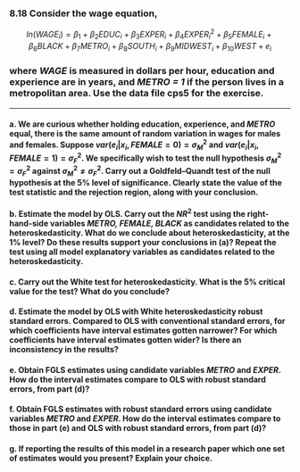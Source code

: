 ### 8.18 Consider the wage equation,
$$
ln(WAGE_i) = \beta_1 + \beta_2EDUC_i + \beta_3EXPER_i + \beta_4EXPER_i^2 + \beta_5FEMALE_i + \beta_6BLACK + \beta_7METRO_i + \beta_8SOUTH_i + \beta_9MIDWEST_i + \beta_10WEST + e_i
$$
### where *WAGE* is measured in dollars per hour, education and experience are in years, and *METRO = 1* if the person lives in a metropolitan area. Use the data file cps5 for the exercise.
---

#### a. We are curious whether holding education, experience, and *METRO* equal, there is the same amount of random variation in wages for males and females. Suppose $var(e_i|x_i, FEMALE = 0)= \sigma_M^2$ and $var(e_i|x_i, FEMALE = 1) = \sigma_F^2$. We specifically wish to test the null hypothesis $\sigma_M^2 = \sigma_F^2$ against $\sigma_M^2 \neq \sigma_F^2$. Carry out a Goldfeld–Quandt test of the null hypothesis at the 5% level of significance. Clearly state the value of the test statistic and the rejection region, along with your conclusion.

#### b. Estimate the model by OLS. Carry out the $NR^2$ test using the right-hand-side variables *METRO, FEMALE, BLACK* as candidates related to the heteroskedasticity. What do we conclude about heteroskedasticity, at the 1% level? Do these results support your conclusions in (a)? Repeat the test using all model explanatory variables as candidates related to the heteroskedasticity.

#### c. Carry out the White test for heteroskedasticity. What is the 5% critical value for the test? What do you conclude?

#### d. Estimate the model by OLS with White heteroskedasticity robust standard errors. Compared to OLS with conventional standard errors, for which coefficients have interval estimates gotten narrower? For which coefficients have interval estimates gotten wider? Is there an inconsistency in the results?

#### e. Obtain FGLS estimates using candidate variables *METRO* and *EXPER*. How do the interval estimates compare to OLS with robust standard errors, from part (d)?

#### f. Obtain FGLS estimates with robust standard errors using candidate variables *METRO* and *EXPER*. How do the interval estimates compare to those in part (e) and OLS with robust standard errors, from part (d)?

#### g. If reporting the results of this model in a research paper which one set of estimates would you present? Explain your choice.
